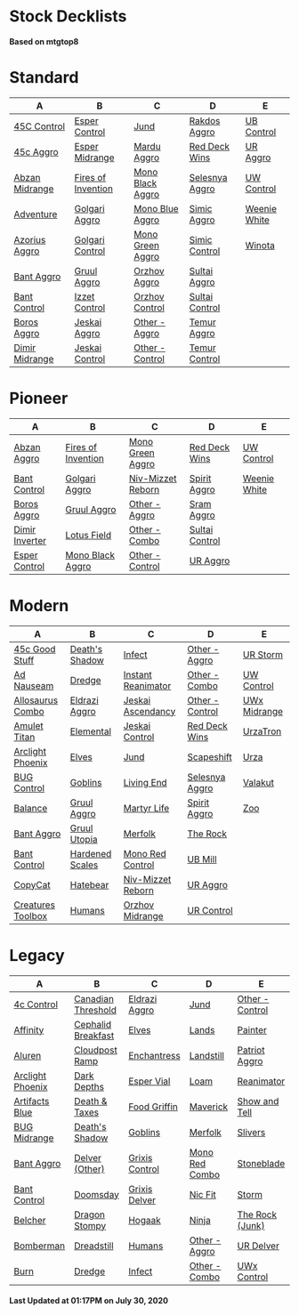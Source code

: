 # Stock Decklists
#### Based on mtgtop8


# Standard

|                             A                              |                                 B                                  |                               C                                |                             D                              |                           E                            |
|------------------------------------------------------------|--------------------------------------------------------------------|----------------------------------------------------------------|------------------------------------------------------------|--------------------------------------------------------|
|[45C Control](./mtgtop8/Standard/decks/45C_Control.md)      |[Esper Control](./mtgtop8/Standard/decks/Esper_Control.md)          |[Jund](./mtgtop8/Standard/decks/Jund.md)                        |[Rakdos Aggro](./mtgtop8/Standard/decks/Rakdos_Aggro.md)    |[UB Control](./mtgtop8/Standard/decks/UB_Control.md)    |
|[45c Aggro](./mtgtop8/Standard/decks/45c_Aggro.md)          |[Esper Midrange](./mtgtop8/Standard/decks/Esper_Midrange.md)        |[Mardu Aggro](./mtgtop8/Standard/decks/Mardu_Aggro.md)          |[Red Deck Wins](./mtgtop8/Standard/decks/Red_Deck_Wins.md)  |[UR Aggro](./mtgtop8/Standard/decks/UR_Aggro.md)        |
|[Abzan Midrange](./mtgtop8/Standard/decks/Abzan_Midrange.md)|[Fires of Invention](./mtgtop8/Standard/decks/Fires_of_Invention.md)|[Mono Black Aggro](./mtgtop8/Standard/decks/Mono_Black_Aggro.md)|[Selesnya Aggro](./mtgtop8/Standard/decks/Selesnya_Aggro.md)|[UW Control](./mtgtop8/Standard/decks/UW_Control.md)    |
|[Adventure](./mtgtop8/Standard/decks/Adventure.md)          |[Golgari Aggro](./mtgtop8/Standard/decks/Golgari_Aggro.md)          |[Mono Blue Aggro](./mtgtop8/Standard/decks/Mono_Blue_Aggro.md)  |[Simic Aggro](./mtgtop8/Standard/decks/Simic_Aggro.md)      |[Weenie White](./mtgtop8/Standard/decks/Weenie_White.md)|
|[Azorius Aggro](./mtgtop8/Standard/decks/Azorius_Aggro.md)  |[Golgari Control](./mtgtop8/Standard/decks/Golgari_Control.md)      |[Mono Green Aggro](./mtgtop8/Standard/decks/Mono_Green_Aggro.md)|[Simic Control](./mtgtop8/Standard/decks/Simic_Control.md)  |[Winota](./mtgtop8/Standard/decks/Winota.md)            |
|[Bant Aggro](./mtgtop8/Standard/decks/Bant_Aggro.md)        |[Gruul Aggro](./mtgtop8/Standard/decks/Gruul_Aggro.md)              |[Orzhov Aggro](./mtgtop8/Standard/decks/Orzhov_Aggro.md)        |[Sultai Aggro](./mtgtop8/Standard/decks/Sultai_Aggro.md)    |                                                        |
|[Bant Control](./mtgtop8/Standard/decks/Bant_Control.md)    |[Izzet Control](./mtgtop8/Standard/decks/Izzet_Control.md)          |[Orzhov Control](./mtgtop8/Standard/decks/Orzhov_Control.md)    |[Sultai Control](./mtgtop8/Standard/decks/Sultai_Control.md)|                                                        |
|[Boros Aggro](./mtgtop8/Standard/decks/Boros_Aggro.md)      |[Jeskai Aggro](./mtgtop8/Standard/decks/Jeskai_Aggro.md)            |[Other - Aggro](./mtgtop8/Standard/decks/Other_-_Aggro.md)      |[Temur Aggro](./mtgtop8/Standard/decks/Temur_Aggro.md)      |                                                        |
|[Dimir Midrange](./mtgtop8/Standard/decks/Dimir_Midrange.md)|[Jeskai Control](./mtgtop8/Standard/decks/Jeskai_Control.md)        |[Other - Control](./mtgtop8/Standard/decks/Other_-_Control.md)  |[Temur Control](./mtgtop8/Standard/decks/Temur_Control.md)  |                                                        |


# Pioneer

|                             A                             |                                 B                                 |                                C                                |                             D                             |                           E                           |
|-----------------------------------------------------------|-------------------------------------------------------------------|-----------------------------------------------------------------|-----------------------------------------------------------|-------------------------------------------------------|
|[Abzan Aggro](./mtgtop8/Pioneer/decks/Abzan_Aggro.md)      |[Fires of Invention](./mtgtop8/Pioneer/decks/Fires_of_Invention.md)|[Mono Green Aggro](./mtgtop8/Pioneer/decks/Mono_Green_Aggro.md)  |[Red Deck Wins](./mtgtop8/Pioneer/decks/Red_Deck_Wins.md)  |[UW Control](./mtgtop8/Pioneer/decks/UW_Control.md)    |
|[Bant Control](./mtgtop8/Pioneer/decks/Bant_Control.md)    |[Golgari Aggro](./mtgtop8/Pioneer/decks/Golgari_Aggro.md)          |[Niv-Mizzet Reborn](./mtgtop8/Pioneer/decks/Niv-Mizzet_Reborn.md)|[Spirit Aggro](./mtgtop8/Pioneer/decks/Spirit_Aggro.md)    |[Weenie White](./mtgtop8/Pioneer/decks/Weenie_White.md)|
|[Boros Aggro](./mtgtop8/Pioneer/decks/Boros_Aggro.md)      |[Gruul Aggro](./mtgtop8/Pioneer/decks/Gruul_Aggro.md)              |[Other - Aggro](./mtgtop8/Pioneer/decks/Other_-_Aggro.md)        |[Sram Aggro](./mtgtop8/Pioneer/decks/Sram_Aggro.md)        |                                                       |
|[Dimir Inverter](./mtgtop8/Pioneer/decks/Dimir_Inverter.md)|[Lotus Field](./mtgtop8/Pioneer/decks/Lotus_Field.md)              |[Other - Combo](./mtgtop8/Pioneer/decks/Other_-_Combo.md)        |[Sultai Control](./mtgtop8/Pioneer/decks/Sultai_Control.md)|                                                       |
|[Esper Control](./mtgtop8/Pioneer/decks/Esper_Control.md)  |[Mono Black Aggro](./mtgtop8/Pioneer/decks/Mono_Black_Aggro.md)    |[Other - Control](./mtgtop8/Pioneer/decks/Other_-_Control.md)    |[UR Aggro](./mtgtop8/Pioneer/decks/UR_Aggro.md)            |                                                       |


# Modern

|                               A                                |                             B                              |                                C                                 |                             D                              |                          E                           |
|----------------------------------------------------------------|------------------------------------------------------------|------------------------------------------------------------------|------------------------------------------------------------|------------------------------------------------------|
|[45c Good Stuff](./mtgtop8/Modern/decks/45c_Good_Stuff.md)      |[Death's Shadow](./mtgtop8/Modern/decks/Death's_Shadow.md)  |[Infect](./mtgtop8/Modern/decks/Infect.md)                        |[Other - Aggro](./mtgtop8/Modern/decks/Other_-_Aggro.md)    |[UR Storm](./mtgtop8/Modern/decks/UR_Storm.md)        |
|[Ad Nauseam](./mtgtop8/Modern/decks/Ad_Nauseam.md)              |[Dredge](./mtgtop8/Modern/decks/Dredge.md)                  |[Instant Reanimator](./mtgtop8/Modern/decks/Instant_Reanimator.md)|[Other - Combo](./mtgtop8/Modern/decks/Other_-_Combo.md)    |[UW Control](./mtgtop8/Modern/decks/UW_Control.md)    |
|[Allosaurus Combo](./mtgtop8/Modern/decks/Allosaurus_Combo.md)  |[Eldrazi Aggro](./mtgtop8/Modern/decks/Eldrazi_Aggro.md)    |[Jeskai Ascendancy](./mtgtop8/Modern/decks/Jeskai_Ascendancy.md)  |[Other - Control](./mtgtop8/Modern/decks/Other_-_Control.md)|[UWx Midrange](./mtgtop8/Modern/decks/UWx_Midrange.md)|
|[Amulet Titan](./mtgtop8/Modern/decks/Amulet_Titan.md)          |[Elemental](./mtgtop8/Modern/decks/Elemental.md)            |[Jeskai Control](./mtgtop8/Modern/decks/Jeskai_Control.md)        |[Red Deck Wins](./mtgtop8/Modern/decks/Red_Deck_Wins.md)    |[UrzaTron](./mtgtop8/Modern/decks/UrzaTron.md)        |
|[Arclight Phoenix](./mtgtop8/Modern/decks/Arclight_Phoenix.md)  |[Elves](./mtgtop8/Modern/decks/Elves.md)                    |[Jund](./mtgtop8/Modern/decks/Jund.md)                            |[Scapeshift](./mtgtop8/Modern/decks/Scapeshift.md)          |[Urza](./mtgtop8/Modern/decks/Urza.md)                |
|[BUG Control](./mtgtop8/Modern/decks/BUG_Control.md)            |[Goblins](./mtgtop8/Modern/decks/Goblins.md)                |[Living End](./mtgtop8/Modern/decks/Living_End.md)                |[Selesnya Aggro](./mtgtop8/Modern/decks/Selesnya_Aggro.md)  |[Valakut](./mtgtop8/Modern/decks/Valakut.md)          |
|[Balance](./mtgtop8/Modern/decks/Balance.md)                    |[Gruul Aggro](./mtgtop8/Modern/decks/Gruul_Aggro.md)        |[Martyr Life](./mtgtop8/Modern/decks/Martyr_Life.md)              |[Spirit Aggro](./mtgtop8/Modern/decks/Spirit_Aggro.md)      |[Zoo](./mtgtop8/Modern/decks/Zoo.md)                  |
|[Bant Aggro](./mtgtop8/Modern/decks/Bant_Aggro.md)              |[Gruul Utopia](./mtgtop8/Modern/decks/Gruul_Utopia.md)      |[Merfolk](./mtgtop8/Modern/decks/Merfolk.md)                      |[The Rock](./mtgtop8/Modern/decks/The_Rock.md)              |                                                      |
|[Bant Control](./mtgtop8/Modern/decks/Bant_Control.md)          |[Hardened Scales](./mtgtop8/Modern/decks/Hardened_Scales.md)|[Mono Red Control](./mtgtop8/Modern/decks/Mono_Red_Control.md)    |[UB Mill](./mtgtop8/Modern/decks/UB_Mill.md)                |                                                      |
|[CopyCat](./mtgtop8/Modern/decks/CopyCat.md)                    |[Hatebear](./mtgtop8/Modern/decks/Hatebear.md)              |[Niv-Mizzet Reborn](./mtgtop8/Modern/decks/Niv-Mizzet_Reborn.md)  |[UR Aggro](./mtgtop8/Modern/decks/UR_Aggro.md)              |                                                      |
|[Creatures Toolbox](./mtgtop8/Modern/decks/Creatures_Toolbox.md)|[Humans](./mtgtop8/Modern/decks/Humans.md)                  |[Orzhov Midrange](./mtgtop8/Modern/decks/Orzhov_Midrange.md)      |[UR Control](./mtgtop8/Modern/decks/UR_Control.md)          |                                                      |


# Legacy

|                              A                               |                                B                                 |                            C                             |                            D                             |                             E                              |
|--------------------------------------------------------------|------------------------------------------------------------------|----------------------------------------------------------|----------------------------------------------------------|------------------------------------------------------------|
|[4c Control](./mtgtop8/Legacy/decks/4c_Control.md)            |[Canadian Threshold](./mtgtop8/Legacy/decks/Canadian_Threshold.md)|[Eldrazi Aggro](./mtgtop8/Legacy/decks/Eldrazi_Aggro.md)  |[Jund](./mtgtop8/Legacy/decks/Jund.md)                    |[Other - Control](./mtgtop8/Legacy/decks/Other_-_Control.md)|
|[Affinity](./mtgtop8/Legacy/decks/Affinity.md)                |[Cephalid Breakfast](./mtgtop8/Legacy/decks/Cephalid_Breakfast.md)|[Elves](./mtgtop8/Legacy/decks/Elves.md)                  |[Lands](./mtgtop8/Legacy/decks/Lands.md)                  |[Painter](./mtgtop8/Legacy/decks/Painter.md)                |
|[Aluren](./mtgtop8/Legacy/decks/Aluren.md)                    |[Cloudpost Ramp](./mtgtop8/Legacy/decks/Cloudpost_Ramp.md)        |[Enchantress](./mtgtop8/Legacy/decks/Enchantress.md)      |[Landstill](./mtgtop8/Legacy/decks/Landstill.md)          |[Patriot Aggro](./mtgtop8/Legacy/decks/Patriot_Aggro.md)    |
|[Arclight Phoenix](./mtgtop8/Legacy/decks/Arclight_Phoenix.md)|[Dark Depths](./mtgtop8/Legacy/decks/Dark_Depths.md)              |[Esper Vial](./mtgtop8/Legacy/decks/Esper_Vial.md)        |[Loam](./mtgtop8/Legacy/decks/Loam.md)                    |[Reanimator](./mtgtop8/Legacy/decks/Reanimator.md)          |
|[Artifacts Blue](./mtgtop8/Legacy/decks/Artifacts_Blue.md)    |[Death & Taxes](./mtgtop8/Legacy/decks/Death_&_Taxes.md)          |[Food Griffin](./mtgtop8/Legacy/decks/Food_Griffin.md)    |[Maverick](./mtgtop8/Legacy/decks/Maverick.md)            |[Show and Tell](./mtgtop8/Legacy/decks/Show_and_Tell.md)    |
|[BUG Midrange](./mtgtop8/Legacy/decks/BUG_Midrange.md)        |[Death's Shadow](./mtgtop8/Legacy/decks/Death's_Shadow.md)        |[Goblins](./mtgtop8/Legacy/decks/Goblins.md)              |[Merfolk](./mtgtop8/Legacy/decks/Merfolk.md)              |[Slivers](./mtgtop8/Legacy/decks/Slivers.md)                |
|[Bant Aggro](./mtgtop8/Legacy/decks/Bant_Aggro.md)            |[Delver (Other)](./mtgtop8/Legacy/decks/Delver_(Other).md)        |[Grixis Control](./mtgtop8/Legacy/decks/Grixis_Control.md)|[Mono Red Combo](./mtgtop8/Legacy/decks/Mono_Red_Combo.md)|[Stoneblade](./mtgtop8/Legacy/decks/Stoneblade.md)          |
|[Bant Control](./mtgtop8/Legacy/decks/Bant_Control.md)        |[Doomsday](./mtgtop8/Legacy/decks/Doomsday.md)                    |[Grixis Delver](./mtgtop8/Legacy/decks/Grixis_Delver.md)  |[Nic Fit](./mtgtop8/Legacy/decks/Nic_Fit.md)              |[Storm](./mtgtop8/Legacy/decks/Storm.md)                    |
|[Belcher](./mtgtop8/Legacy/decks/Belcher.md)                  |[Dragon Stompy](./mtgtop8/Legacy/decks/Dragon_Stompy.md)          |[Hogaak](./mtgtop8/Legacy/decks/Hogaak.md)                |[Ninja](./mtgtop8/Legacy/decks/Ninja.md)                  |[The Rock (Junk)](./mtgtop8/Legacy/decks/The_Rock_(Junk).md)|
|[Bomberman](./mtgtop8/Legacy/decks/Bomberman.md)              |[Dreadstill](./mtgtop8/Legacy/decks/Dreadstill.md)                |[Humans](./mtgtop8/Legacy/decks/Humans.md)                |[Other - Aggro](./mtgtop8/Legacy/decks/Other_-_Aggro.md)  |[UR Delver](./mtgtop8/Legacy/decks/UR_Delver.md)            |
|[Burn](./mtgtop8/Legacy/decks/Burn.md)                        |[Dredge](./mtgtop8/Legacy/decks/Dredge.md)                        |[Infect](./mtgtop8/Legacy/decks/Infect.md)                |[Other - Combo](./mtgtop8/Legacy/decks/Other_-_Combo.md)  |[UWx Control](./mtgtop8/Legacy/decks/UWx_Control.md)        |



#### Last Updated at 01:17PM on July 30, 2020